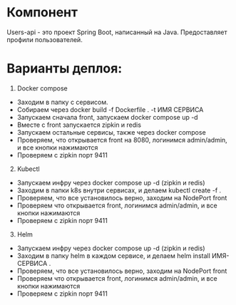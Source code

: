 # Компонент

Users-api - это проект Spring Boot, написанный на Java. Предоставляет профили пользователей.

# Варианты деплоя:

1. Docker compose
-    Заходим в папку с сервисом.
-    Собираем через docker build -f Dockerfile . -t ИМЯ СЕРВИСА
-    Запускаем сначала front, запускаем docker compose up -d
-    Вместе с front запускается zipkin и redis
-    Запускаем остальные сервисы, также через docker compose 
-    Проверяем, что открывается front на 8080, логинимся admin/admin, и все кнопки нажимаются
-    Проверяем с zipkin порт 9411
    
2. Kubectl
-    Запускаем инфру через docker compose up -d  (zipkin и redis)
-    Заходим в папки k8s внутри сервисах, и делаем kubectl create -f .
-    Проверяем, что все установилось верно, заходим на NodePort front 
-    Проверяем что открывается front, логинимся admin/admin, и все кнопки нажимаются
-    Проверяем с zipkin порт 9411

3. Helm
-    Запускаем инфру через docker compose up -d  (zipkin и redis)
-    Заходим в папку helm в каждом сервисе, и делаем helm install ИМЯ-СЕРВИСА .
-    Проверяем, что все установилось верно, заходим на NodePort front 
-    Проверяем что открывается front, логинимся admin/admin, и все кнопки нажимаются
-    Проверяем с zipkin порт 9411